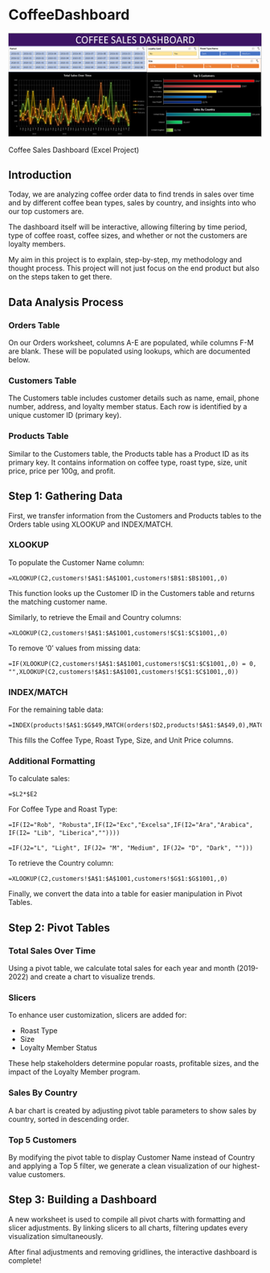 # CoffeeDashboard

![](dashboard.png)

Coffee Sales Dashboard (Excel Project)

## Introduction
Today, we are analyzing coffee order data to find trends in sales over time and by different coffee bean types, sales by country, and insights into who our top customers are.

The dashboard itself will be interactive, allowing filtering by time period, type of coffee roast, coffee sizes, and whether or not the customers are loyalty members.

My aim in this project is to explain, step-by-step, my methodology and thought process. This project will not just focus on the end product but also on the steps taken to get there.

## Data Analysis Process
### Orders Table
On our Orders worksheet, columns A-E are populated, while columns F-M are blank. These will be populated using lookups, which are documented below.

### Customers Table
The Customers table includes customer details such as name, email, phone number, address, and loyalty member status. Each row is identified by a unique customer ID (primary key).

### Products Table
Similar to the Customers table, the Products table has a Product ID as its primary key. It contains information on coffee type, roast type, size, unit price, price per 100g, and profit.

## Step 1: Gathering Data
First, we transfer information from the Customers and Products tables to the Orders table using XLOOKUP and INDEX/MATCH.

### XLOOKUP
To populate the Customer Name column:
```
=XLOOKUP(C2,customers!$A$1:$A$1001,customers!$B$1:$B$1001,,0)
```
This function looks up the Customer ID in the Customers table and returns the matching customer name.

Similarly, to retrieve the Email and Country columns:
```
=XLOOKUP(C2,customers!$A$1:$A$1001,customers!$C$1:$C$1001,,0)
```
To remove ‘0’ values from missing data:
```
=IF(XLOOKUP(C2,customers!$A$1:$A$1001,customers!$C$1:$C$1001,,0) = 0, "",XLOOKUP(C2,customers!$A$1:$A$1001,customers!$C$1:$C$1001,,0))
```

### INDEX/MATCH
For the remaining table data:
```
=INDEX(products!$A$1:$G$49,MATCH(orders!$D2,products!$A$1:$A$49,0),MATCH(orders!I$1,products!$A$1:$G$1,0))
```
This fills the Coffee Type, Roast Type, Size, and Unit Price columns.

### Additional Formatting
To calculate sales:
```
=$L2*$E2
```
For Coffee Type and Roast Type:
```
=IF(I2="Rob", "Robusta",IF(I2="Exc","Excelsa",IF(I2="Ara","Arabica", IF(I2= "Lib", "Liberica",""))))
```
```
=IF(J2="L", "Light", IF(J2= "M", "Medium", IF(J2= "D", "Dark", "")))
```
To retrieve the Country column:
```
=XLOOKUP(C2,customers!$A$1:$A$1001,customers!$G$1:$G$1001,,0)
```
Finally, we convert the data into a table for easier manipulation in Pivot Tables.

## Step 2: Pivot Tables
### Total Sales Over Time
Using a pivot table, we calculate total sales for each year and month (2019-2022) and create a chart to visualize trends.

### Slicers
To enhance user customization, slicers are added for:
- Roast Type
- Size
- Loyalty Member Status

These help stakeholders determine popular roasts, profitable sizes, and the impact of the Loyalty Member program.

### Sales By Country
A bar chart is created by adjusting pivot table parameters to show sales by country, sorted in descending order.

### Top 5 Customers
By modifying the pivot table to display Customer Name instead of Country and applying a Top 5 filter, we generate a clean visualization of our highest-value customers.

## Step 3: Building a Dashboard
A new worksheet is used to compile all pivot charts with formatting and slicer adjustments. By linking slicers to all charts, filtering updates every visualization simultaneously.

After final adjustments and removing gridlines, the interactive dashboard is complete!
